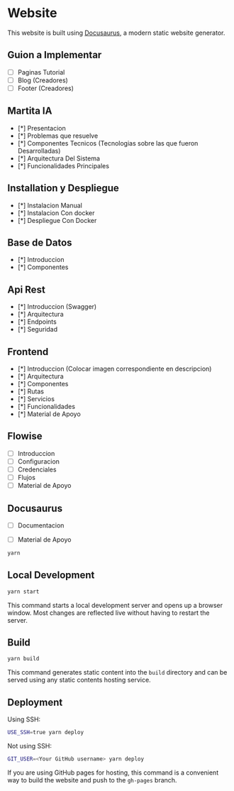 # Website

This website is built using [Docusaurus](https://docusaurus.io/), a modern static website generator.

## Guion a Implementar
- [ ] Paginas Tutorial
- [ ] Blog (Creadores)
- [ ] Footer (Creadores)

## Martita IA
- [*] Presentacion
- [*] Problemas que resuelve
- [*] Componentes Tecnicos (Tecnologias sobre las que fueron Desarrolladas)
- [*] Arquitectura Del Sistema
- [*] Funcionalidades Principales

## Installation y Despliegue
- [*] Instalacion Manual 
- [*] Instalacion Con docker
- [*] Despliegue Con Docker

## Base de Datos
- [*] Introduccion
- [*] Componentes

## Api Rest
- [*] Introduccion (Swagger)
- [*] Arquitectura
- [*] Endpoints
- [*] Seguridad

## Frontend
- [*] Introduccion (Colocar imagen correspondiente en descripcion)
- [*] Arquitectura
- [*] Componentes
- [*] Rutas
- [*] Servicios
- [*] Funcionalidades
- [*] Material de Apoyo

## Flowise
- [ ] Introduccion
- [ ] Configuracion
- [ ] Credenciales
- [ ] Flujos
- [ ] Material de Apoyo

## Docusaurus
- [ ] Documentacion
- [ ] Material de Apoyo


```bash
yarn
```

## Local Development

```bash
yarn start
```

This command starts a local development server and opens up a browser window. Most changes are reflected live without having to restart the server.

## Build

```bash
yarn build
```

This command generates static content into the `build` directory and can be served using any static contents hosting service.

## Deployment

Using SSH:

```bash
USE_SSH=true yarn deploy
```

Not using SSH:

```bash
GIT_USER=<Your GitHub username> yarn deploy
```

If you are using GitHub pages for hosting, this command is a convenient way to build the website and push to the `gh-pages` branch.

